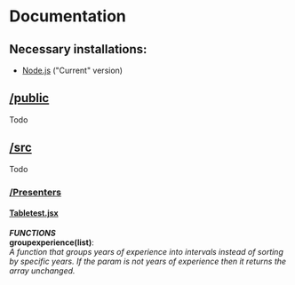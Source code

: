 # Documentation

## Necessary installations: 
- [Node.js](https://nodejs.org/en/download/current) ("Current" version)

## [/public](https://github.com/DiaHassan/II1305-Team-Echo/blob/main/Project/dashboard/public)
Todo

## [/src](https://github.com/DiaHassan/II1305-Team-Echo/blob/main/Project/dashboard/src)
Todo

### [/Presenters](https://github.com/DiaHassan/II1305-Team-Echo/tree/main/Project/dashboard/src/Presenters)

#### [Tabletest.jsx](https://github.com/DiaHassan/II1305-Team-Echo/blob/main/Project/dashboard/src/Presenters/Tabletest.jsx)
***FUNCTIONS***  
**groupexperience(list)**:  
*A function that groups years of experience into intervals instead of sorting by specific years. If the param is not years of experience then it returns the array unchanged.*  
